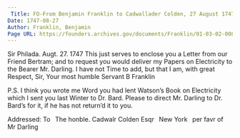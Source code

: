 ```yaml
---
 Title: FO-From Benjamin Franklin to Cadwallader Colden, 27 August 1747
Date: 1747-08-27
Author: Franklin, Benjamin
Page URL: https://founders.archives.gov/documents/Franklin/01-03-02-0082
---
```


Sir
Philada. Augt. 27. 1747
This just serves to enclose you a Letter from our Friend Bertram; and to request you would deliver my Papers on Electricity to the Bearer Mr. Darling. I have not Time to add, but that I am, with great Respect, Sir, Your most humble Servant
B Franklin

P.S. I think you wrote me Word you had lent Watson’s Book on Electricity which I sent you last Winter to Dr. Bard. Please to direct Mr. Darling to Dr. Bard’s for it, if he has not return’d it to you.

 Addressed: To  The honble. Cadwalr Colden Esqr  New York  per favr of Mr Darling
